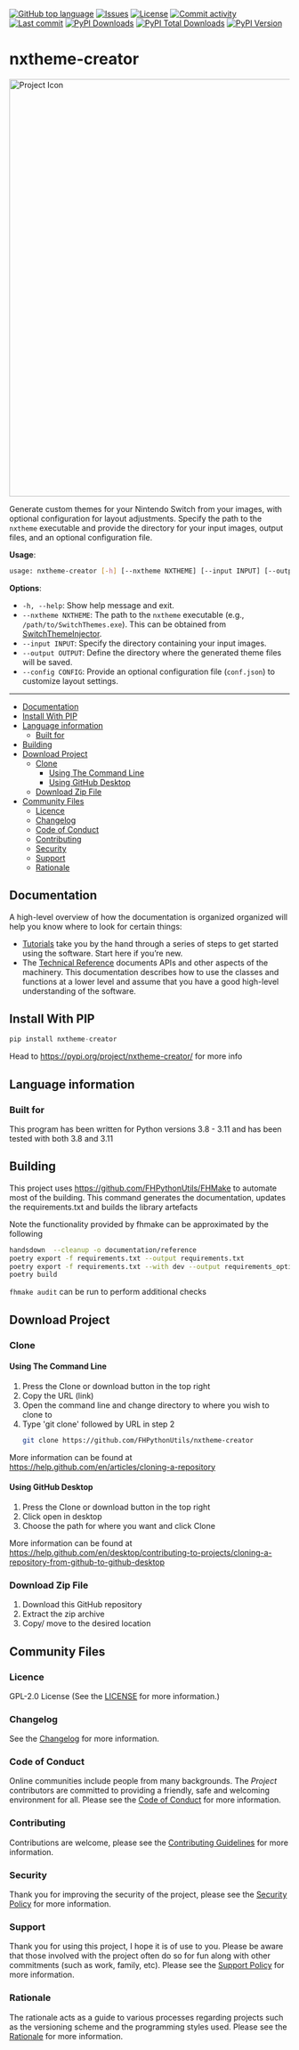 [![GitHub top language](https://img.shields.io/github/languages/top/FHPythonUtils/nxtheme-creator.svg?style=for-the-badge&cacheSeconds=28800)](../../)
[![Issues](https://img.shields.io/github/issues/FHPythonUtils/nxtheme-creator.svg?style=for-the-badge&cacheSeconds=28800)](../../issues)
[![License](https://img.shields.io/github/license/FHPythonUtils/nxtheme-creator.svg?style=for-the-badge&cacheSeconds=28800)](/LICENSE.md)
[![Commit activity](https://img.shields.io/github/commit-activity/m/FHPythonUtils/nxtheme-creator.svg?style=for-the-badge&cacheSeconds=28800)](../../commits/master)
[![Last commit](https://img.shields.io/github/last-commit/FHPythonUtils/nxtheme-creator.svg?style=for-the-badge&cacheSeconds=28800)](../../commits/master)
[![PyPI Downloads](https://img.shields.io/pypi/dm/nxtheme-creator.svg?style=for-the-badge&cacheSeconds=28800)](https://pypistats.org/packages/nxtheme-creator)
[![PyPI Total Downloads](https://img.shields.io/badge/dynamic/json?style=for-the-badge&label=total%20downloads&query=%24.total_downloads&url=https%3A%2F%2Fapi%2Epepy%2Etech%2Fapi%2Fv2%2Fprojects%2Fnxtheme-creator)](https://pepy.tech/project/nxtheme-creator)
[![PyPI Version](https://img.shields.io/pypi/v/nxtheme-creator.svg?style=for-the-badge&cacheSeconds=28800)](https://pypi.org/project/nxtheme-creator)

<!-- omit in toc -->
# nxtheme-creator

<img src="readme-assets/icons/name.png" alt="Project Icon" width="750">

Generate custom themes for your Nintendo Switch from your images, with optional
configuration for layout adjustments. Specify the path to the `nxtheme` executable
and provide the directory for your input images, output files, and an optional
configuration file.

**Usage**:

```bash
usage: nxtheme-creator [-h] [--nxtheme NXTHEME] [--input INPUT] [--output OUTPUT] [--config CONFIG]
```


**Options**:

- `-h, --help`: Show help message and exit.
- `--nxtheme NXTHEME`: The path to the `nxtheme` executable (e.g., `/path/to/SwitchThemes.exe`). This can be obtained from [SwitchThemeInjector](https://github.com/exelix11/SwitchThemeInjector).
- `--input INPUT`: Specify the directory containing your input images.
- `--output OUTPUT`: Define the directory where the generated theme files will be saved.
- `--config CONFIG`: Provide an optional configuration file (`conf.json`) to customize layout settings.

___

- [Documentation](#documentation)
- [Install With PIP](#install-with-pip)
- [Language information](#language-information)
	- [Built for](#built-for)
- [Building](#building)
- [Download Project](#download-project)
	- [Clone](#clone)
		- [Using The Command Line](#using-the-command-line)
		- [Using GitHub Desktop](#using-github-desktop)
	- [Download Zip File](#download-zip-file)
- [Community Files](#community-files)
	- [Licence](#licence)
	- [Changelog](#changelog)
	- [Code of Conduct](#code-of-conduct)
	- [Contributing](#contributing)
	- [Security](#security)
	- [Support](#support)
	- [Rationale](#rationale)

## Documentation

A high-level overview of how the documentation is organized organized will help you know
where to look for certain things:

- [Tutorials](/documentation/tutorials) take you by the hand through a series of steps to get
  started using the software. Start here if you’re new.
- The [Technical Reference](/documentation/reference) documents APIs and other aspects of the
  machinery. This documentation describes how to use the classes and functions at a lower level
  and assume that you have a good high-level understanding of the software.
<!-- - The [Help](/documentation/help) guide provides a starting point and outlines common issues that you
  may have. -->

## Install With PIP

```python
pip install nxtheme-creator
```

Head to https://pypi.org/project/nxtheme-creator/ for more info

## Language information

### Built for

This program has been written for Python versions 3.8 - 3.11 and has been tested with both 3.8 and
3.11

## Building

This project uses https://github.com/FHPythonUtils/FHMake to automate most of the building. This
command generates the documentation, updates the requirements.txt and builds the library artefacts

Note the functionality provided by fhmake can be approximated by the following

```sh
handsdown  --cleanup -o documentation/reference
poetry export -f requirements.txt --output requirements.txt
poetry export -f requirements.txt --with dev --output requirements_optional.txt
poetry build
```

`fhmake audit` can be run to perform additional checks

## Download Project

### Clone

#### Using The Command Line

1. Press the Clone or download button in the top right
2. Copy the URL (link)
3. Open the command line and change directory to where you wish to
clone to
4. Type 'git clone' followed by URL in step 2
	```bash
	git clone https://github.com/FHPythonUtils/nxtheme-creator
	```

More information can be found at
https://help.github.com/en/articles/cloning-a-repository

#### Using GitHub Desktop

1. Press the Clone or download button in the top right
2. Click open in desktop
3. Choose the path for where you want and click Clone

More information can be found at
https://help.github.com/en/desktop/contributing-to-projects/cloning-a-repository-from-github-to-github-desktop

### Download Zip File

1. Download this GitHub repository
2. Extract the zip archive
3. Copy/ move to the desired location

## Community Files

### Licence

GPL-2.0 License
(See the [LICENSE](/LICENSE.md) for more information.)

### Changelog

See the [Changelog](/CHANGELOG.md) for more information.

### Code of Conduct

Online communities include people from many backgrounds. The *Project*
contributors are committed to providing a friendly, safe and welcoming
environment for all. Please see the
[Code of Conduct](https://github.com/FHPythonUtils/.github/blob/master/CODE_OF_CONDUCT.md)
 for more information.

### Contributing

Contributions are welcome, please see the
[Contributing Guidelines](https://github.com/FHPythonUtils/.github/blob/master/CONTRIBUTING.md)
for more information.

### Security

Thank you for improving the security of the project, please see the
[Security Policy](https://github.com/FHPythonUtils/.github/blob/master/SECURITY.md)
for more information.

### Support

Thank you for using this project, I hope it is of use to you. Please be aware that
those involved with the project often do so for fun along with other commitments
(such as work, family, etc). Please see the
[Support Policy](https://github.com/FHPythonUtils/.github/blob/master/SUPPORT.md)
for more information.

### Rationale

The rationale acts as a guide to various processes regarding projects such as
the versioning scheme and the programming styles used. Please see the
[Rationale](https://github.com/FHPythonUtils/.github/blob/master/RATIONALE.md)
for more information.
